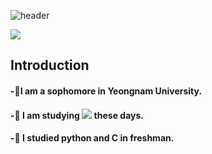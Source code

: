 ![header](https://capsule-render.vercel.app/api?type=waving&color=gradient&height=300&section=header&text=Hello%20world%20!)

<a href="https://www.instagram.com/2_c__young/" target="_blank"><img src="https://img.shields.io/badge/Instagram-E4405F?style=flat-square&logo=Instagram&logoColor=white"/></a>

## Introduction
#### -🔭I am a sophomore in Yeongnam University.
#### -🌱 I am studying <img src="https://img.shields.io/badge/C++-00599C?style=flat-square&logo=C%2B%2B&logoColor=white"/> these days.
#### -🌱 I studied python and C in freshman.
<!--
**2-C-Young/2-C-Young** is a ✨ _special_ ✨ repository because its `README.md` (this file) appears on your GitHub profile.

Here are some ideas to get you started:

- 🔭 I’m currently working on ...
- 🌱 I’m currently learning ...
- 👯 I’m looking to collaborate on ...
- 🤔 I’m looking for help with ...
- 💬 Ask me about ...
- 📫 How to reach me: ...
- 😄 Pronouns: ...
- ⚡ Fun fact: ...
-->
